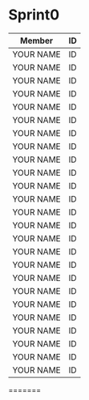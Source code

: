 # Sprint0
| Member    | ID | 
|----------|:-------------:|
| YOUR NAME |  ID | 
| YOUR NAME |  ID | 
| YOUR NAME |  ID | 
| YOUR NAME |  ID | 
| YOUR NAME |  ID |
| YOUR NAME |  ID | 
| YOUR NAME |  ID | 
| YOUR NAME |  ID | 
| YOUR NAME |  ID | 
| YOUR NAME |  ID |
| YOUR NAME |  ID | 
| YOUR NAME |  ID | 
| YOUR NAME |  ID | 
| YOUR NAME |  ID | 
| YOUR NAME |  ID |
| YOUR NAME |  ID | 
| YOUR NAME |  ID | 
| YOUR NAME |  ID | 
| YOUR NAME |  ID | 
| YOUR NAME |  ID |
| YOUR NAME |  ID | 
| YOUR NAME |  ID | 
| YOUR NAME |  ID | 
| YOUR NAME |  ID | 
| YOUR NAME |  ID |
=======
